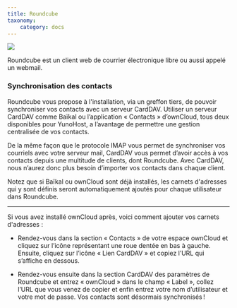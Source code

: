 ```yaml
---
title: Roundcube
taxonomy:
    category: docs
---
```

<img src="/images/roundcube.png">

Roundcube est un client web de courrier électronique libre ou aussi appelé un webmail.

### Synchronisation des contacts

Roundcube vous propose à l'installation, via un greffon tiers, de pouvoir synchroniser vos contacts avec un serveur CardDAV. Utiliser un serveur CardDAV comme Baïkal ou l’application « Contacts » d’ownCloud, tous deux disponibles pour YunoHost, a l’avantage de permettre une gestion centralisée de vos contacts.

De la même façon que le protocole IMAP vous permet de synchroniser vos courriels avec votre serveur mail, CardDAV vous permet d’avoir accès à vos contacts depuis une multitude de clients, dont Roundcube. Avec CardDAV, nous n’aurez donc plus besoin d’importer vos contacts dans chaque client.

Notez que si Baïkal ou ownCloud sont déjà installés, les carnets d'adresses qui y sont définis seront automatiquement ajoutés pour chaque utilisateur dans Roundcube.

----

Si vous avez installé ownCloud après, voici comment ajouter vos carnets d'adresses :

* Rendez-vous dans la section « Contacts » de votre espace ownCloud et cliquez sur l’icône représentant une roue dentée en bas à gauche. Ensuite, cliquez sur l’icône « Lien CardDAV » et copiez l’URL qui s’affiche en dessous.

* Rendez-vous ensuite dans la section CardDAV des paramètres de Roundcube et entrez « ownCloud » dans le champ « Label », collez l’URL que vous venez de copier et enfin entrez votre nom d’utilisateur et votre mot de passe. Vos contacts sont désormais synchronisés !
